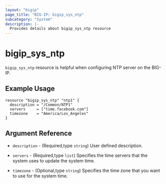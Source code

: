 ```yaml
---
layout: "bigip"
page_title: "BIG-IP: bigip_sys_ntp"
subcategory: "System"
description: |-
  Provides details about bigip_sys_ntp resource
---
```


# bigip\_sys\_ntp

`bigip_sys_ntp` resource is helpful when configuring NTP server on the BIG-IP.

## Example Usage

```hcl
resource "bigip_sys_ntp" "ntp1" {
  description = "/Common/NTP1"
  servers     = ["time.facebook.com"]
  timezone    = "America/Los_Angeles"
}
```      

## Argument Reference

* `description` - (Required,type `string`) User defined description.

* `servers` - (Required,type `list`) Specifies the time servers that the system uses to update the system time.

* `timezone` - (Optional,type `string`) Specifies the time zone that you want to use for the system time.
